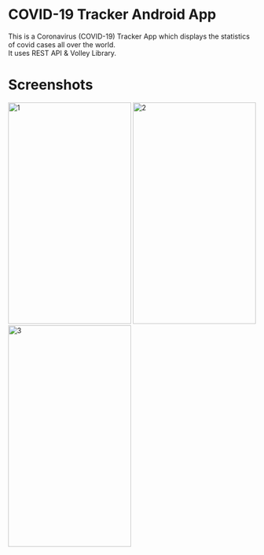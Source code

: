 # COVID-19 Tracker Android App 
This is a Coronavirus (COVID-19) Tracker App which displays the statistics of covid cases all over the world. <br />
It uses REST API & Volley Library.

# Screenshots 
<p>
<img src='https://github.com/shreya28302/Covid19Tracker/blob/master/screenshots/Image1.jpeg' alt='1' width='250px' height='450px'>
<img src='https://github.com/shreya28302/Covid19Tracker/blob/master/screenshots/Image2.jpeg' alt='2' width='250px' height='450px'>
<img src='https://github.com/shreya28302/Covid19Tracker/blob/master/screenshots/Image3.jpeg' alt='3' width='250px' height='450px'>
</p>


